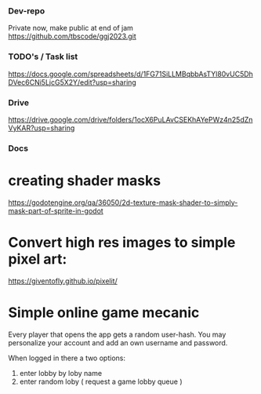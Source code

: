 ### Dev-repo

Private now, make public at end of jam
https://github.com/tbscode/ggj2023.git

### TODO's / Task list

https://docs.google.com/spreadsheets/d/1FG71SiLLMBqbbAsTYl80vUC5DhDVec6CNi5LjcG5X2Y/edit?usp=sharing

### Drive

https://drive.google.com/drive/folders/1ocX6PuLAvCSEKhAYePWz4n25dZnVyKAR?usp=sharing

### Docs

# creating shader masks

https://godotengine.org/qa/36050/2d-texture-mask-shader-to-simply-mask-part-of-sprite-in-godot

# Convert high res images to simple pixel art:

https://giventofly.github.io/pixelit/

# Simple online game mecanic

Every player that opens the app gets a random user-hash. 
You may personalize your account and add an own username and password.

When logged in there a two options:
1. enter lobby by loby name
2. enter random loby ( request a game lobby queue )
